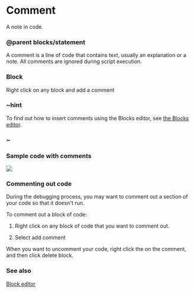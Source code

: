 # Comment

A note in code.

### @parent blocks/statement

A comment is a line of code that contains text, usually an explanation or a note. All comments are ignored during script execution.

### Block

Right click on any block and add a comment

### ~hint 

To find out how to insert comments using the Blocks editor, see [the Blocks editor](/microbit/blocks/editor).

### ~

### Sample code with comments

![](/static/mb/blocks/comment-0.png)

### Commenting out code

During the debugging process, you may want to comment out a section of your code so that it doesn't run.

To comment out a block of code:

1. Right click on any block of code that you want to comment out.

1. Select add comment

When you want to uncomment your code, right click the on the comment, and then click delete block.

### See also

[Block editor](/microbit/blocks/editor)

